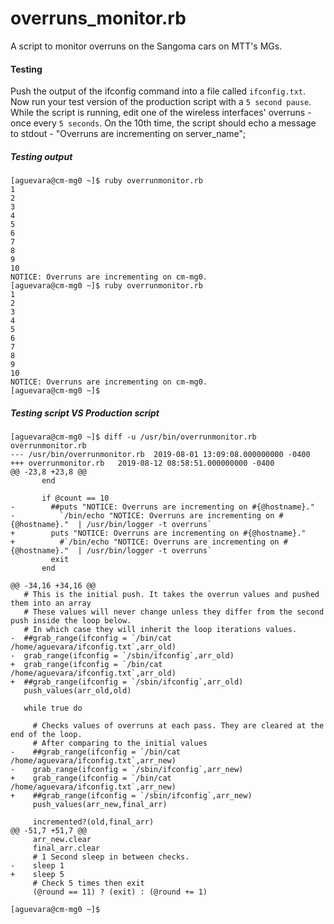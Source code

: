 # overruns_monitor.rb
A script to monitor overruns on the Sangoma cars on MTT's MGs.

#### Testing
Push the output of the ifconfig command into a file called `ifconfig.txt`. Now run your test version of the production script with a `5 second pause`. While the script is running, edit one of the wireless interfaces' overruns - once every `5 seconds`. On the 10th time, the script should echo a message to stdout - "Overruns are incrementing on server_name";


##### Testing output
```
[aguevara@cm-mg0 ~]$ ruby overrunmonitor.rb 
1
2
3
4
5
6
7
8
9
10
NOTICE: Overruns are incrementing on cm-mg0.
[aguevara@cm-mg0 ~]$ ruby overrunmonitor.rb 
1
2
3
4
5
6
7
8
9
10
NOTICE: Overruns are incrementing on cm-mg0.
[aguevara@cm-mg0 ~]$ 
```

##### Testing script VS Production script
```
[aguevara@cm-mg0 ~]$ diff -u /usr/bin/overrunmonitor.rb overrunmonitor.rb 
--- /usr/bin/overrunmonitor.rb	2019-08-01 13:09:08.000000000 -0400
+++ overrunmonitor.rb	2019-08-12 08:58:51.000000000 -0400
@@ -23,8 +23,8 @@
       end
 
       if @count == 10
-        ##puts "NOTICE: Overruns are incrementing on #{@hostname}."
-	       `/bin/echo "NOTICE: Overruns are incrementing on #{@hostname}."  | /usr/bin/logger -t overruns`
+        puts "NOTICE: Overruns are incrementing on #{@hostname}."
+	       #`/bin/echo "NOTICE: Overruns are incrementing on #{@hostname}."  | /usr/bin/logger -t overruns`
         exit
       end
 
@@ -34,16 +34,16 @@
   # This is the initial push. It takes the overrun values and pushed them into an array
   # These values will never change unless they differ from the second push inside the loop below. 
   # In which case they will inherit the loop iterations values.
-  ##grab_range(ifconfig = `/bin/cat /home/aguevara/ifconfig.txt`,arr_old)
-  grab_range(ifconfig = `/sbin/ifconfig`,arr_old)
+  grab_range(ifconfig = `/bin/cat /home/aguevara/ifconfig.txt`,arr_old)
+  ##grab_range(ifconfig = `/sbin/ifconfig`,arr_old)
   push_values(arr_old,old)
  
   while true do
  
     # Checks values of overruns at each pass. They are cleared at the end of the loop. 
     # After comparing to the initial values
-    ##grab_range(ifconfig = `/bin/cat /home/aguevara/ifconfig.txt`,arr_new)
-    grab_range(ifconfig = `/sbin/ifconfig`,arr_new)
+    grab_range(ifconfig = `/bin/cat /home/aguevara/ifconfig.txt`,arr_new)
+    ##grab_range(ifconfig = `/sbin/ifconfig`,arr_new)
     push_values(arr_new,final_arr)
  
     incremented?(old,final_arr)
@@ -51,7 +51,7 @@
     arr_new.clear
     final_arr.clear
     # 1 Second sleep in between checks.
-    sleep 1
+    sleep 5
     # Check 5 times then exit
     (@round == 11) ? (exit) : (@round += 1)
 
[aguevara@cm-mg0 ~]$
```
